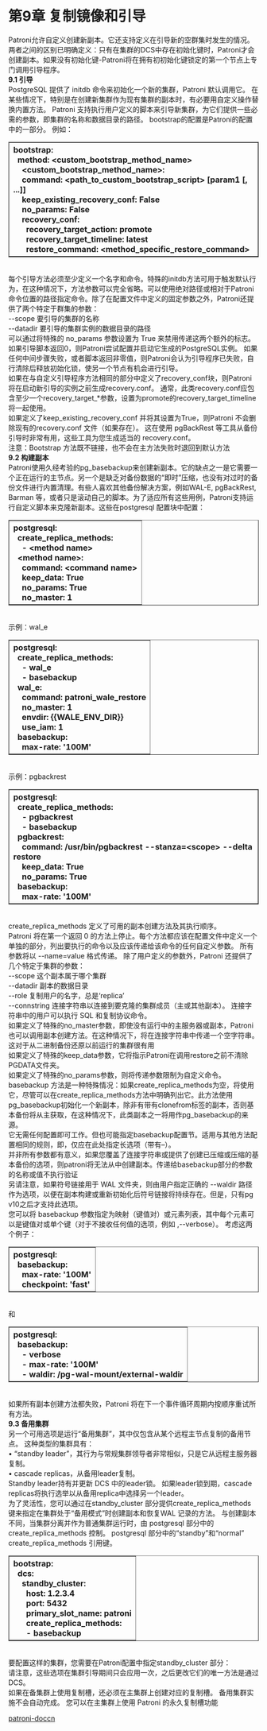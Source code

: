 # 第9章 复制镜像和引导<br>
Patroni允许自定义创建新副本。它还支持定义在引导新的空群集时发生的情况。两者之间的区别已明确定义：只有在集群的DCS中存在初始化键时，Patroni才会创建副本。如果没有初始化键-Patroni将在拥有初初始化键锁定的第一个节点上专门调用引导程序。<br>
<b>9.1 引导</b><br>
PostgreSQL 提供了 initdb 命令来初始化一个新的集群，Patroni 默认调用它。 在某些情况下，特别是在创建新集群作为现有集群的副本时，有必要用自定义操作替换内置方法。 Patroni 支持执行用户定义的脚本来引导新集群，为它们提供一些必需的参数，即集群的名称和数据目录的路径。 bootstrap的配置是Patroni的配置中的一部分。 例如：<br>
<table border="1"><tr><th align="left">
bootstrap:<br>
&nbsp;&nbsp;method: &lt;custom_bootstrap_method_name&gt;<br>
&nbsp;&nbsp;&nbsp;&nbsp;&lt;custom_bootstrap_method_name&gt;:<br>
&nbsp;&nbsp;&nbsp;&nbsp;command: &lt;path_to_custom_bootstrap_script&gt; [param1 [, ...]]<br>
&nbsp;&nbsp;&nbsp;&nbsp;keep_existing_recovery_conf: False<br>
&nbsp;&nbsp;&nbsp;&nbsp;no_params: False<br>
&nbsp;&nbsp;&nbsp;&nbsp;recovery_conf:<br>
&nbsp;&nbsp;&nbsp;&nbsp;&nbsp;&nbsp;recovery_target_action: promote<br>
&nbsp;&nbsp;&nbsp;&nbsp;&nbsp;&nbsp;recovery_target_timeline: latest<br>
&nbsp;&nbsp;&nbsp;&nbsp;&nbsp;&nbsp;restore_command: &lt;method_specific_restore_command&gt;
</th></tr></table><br>
每个引导方法必须至少定义一个名字和命令。特殊的initdb方法可用于触发默认行为，在这种情况下，方法参数可以完全省略。可以使用绝对路径或相对于Patroni命令位置的路径指定命令。除了在配置文件中定义的固定参数之外，Patroni还提供了两个特定于群集的参数：<br>
--scope 要引导的集群的名称 <br>
--datadir 要引导的集群实例的数据目录的路径<br>
可以通过将特殊的 no_params 参数设置为 True 来禁用传递这两个额外的标志。<br>
如果引导脚本返回0，则Patroni尝试配置并启动它生成的PostgreSQL实例。 如果任何中间步骤失败，或者脚本返回非零值，则Patroni会认为引导程序已失败，自行清除后释放初始化锁，使另一个节点有机会进行引导。<br>
如果在与自定义引导程序方法相同的部分中定义了recovery_conf块，则Patroni将在启动新引导的实例之前生成recovery.conf。 通常，此类recovery.conf应包含至少一个recovery_target_*参数，设置为promote的recovery_target_timeline将一起使用。<br>
如果定义了keep_existing_recovery_conf 并将其设置为True，则Patroni 不会删除现有的recovery.conf 文件（如果存在）。 这在使用 pgBackRest 等工具从备份引导时非常有用，这些工具为您生成适当的 recovery.conf。<br>
注意：Bootstrap 方法既不链接，也不会在主方法失败时退回到默认方法<br>
<b>9.2 构建副本</b><br>
Patroni使用久经考验的pg_basebackup来创建新副本。它的缺点之一是它需要一个正在运行的主节点。另一个是缺乏对备份数据的“即时”压缩，也没有对过时的备份文件进行内置清理。有些人喜欢其他备份解决方案，例如WAL-E, pgBackRest, Barman 等，或者只是滚动自己的脚本。为了适应所有这些用例，Patroni支持运行自定义脚本来克隆新副本。这些在postgresql 配置块中配置：<br>
<table border="1"><tr><th align="left">
postgresql:<br>
&nbsp;&nbsp;create_replica_methods:<br>
&nbsp;&nbsp;&nbsp;&nbsp;- &lt;method name&gt;<br>
&nbsp;&nbsp;&lt;method name&gt;:<br>
&nbsp;&nbsp;&nbsp;&nbsp;command: &lt;command name&gt;<br>
&nbsp;&nbsp;&nbsp;&nbsp;keep_data: True<br>
&nbsp;&nbsp;&nbsp;&nbsp;no_params: True<br>
&nbsp;&nbsp;&nbsp;&nbsp;no_master: 1
</th></tr></table><br>
示例：wal_e<br>
<table border="1"><tr><th align="left">
postgresql:<br>
&nbsp;&nbsp;create_replica_methods:<br>
&nbsp;&nbsp;&nbsp;&nbsp;- wal_e<br>
&nbsp;&nbsp;&nbsp;&nbsp;- basebackup<br>
&nbsp;&nbsp;wal_e:<br>
&nbsp;&nbsp;&nbsp;&nbsp;command: patroni_wale_restore<br>
&nbsp;&nbsp;&nbsp;&nbsp;no_master: 1<br>
&nbsp;&nbsp;&nbsp;&nbsp;envdir: {{WALE_ENV_DIR}}<br>
&nbsp;&nbsp;&nbsp;&nbsp;use_iam: 1<br>
&nbsp;&nbsp;basebackup:<br>
&nbsp;&nbsp;&nbsp;&nbsp;max-rate: '100M'
</th></tr></table><br>
示例：pgbackrest<br>
<table border="1"><tr><th align="left">
postgresql:<br>
&nbsp;&nbsp;create_replica_methods:<br>
&nbsp;&nbsp;&nbsp;&nbsp;- pgbackrest<br>
&nbsp;&nbsp;&nbsp;&nbsp;- basebackup<br>
&nbsp;&nbsp;pgbackrest:<br>
&nbsp;&nbsp;&nbsp;&nbsp;command: /usr/bin/pgbackrest --stanza=&lt;scope&gt; --delta restore<br>
&nbsp;&nbsp;&nbsp;&nbsp;keep_data: True<br>
&nbsp;&nbsp;&nbsp;&nbsp;no_params: True<br>
&nbsp;&nbsp;basebackup:<br>
&nbsp;&nbsp;&nbsp;&nbsp;max-rate: '100M'
</th></tr></table><br>
create_replica_methods 定义了可用的副本创建方法及其执行顺序。<br>
Patroni 将在第一个返回 0 的方法上停止。每个方法都应该在配置文件中定义一个单独的部分，列出要执行的命令以及应该传递给该命令的任何自定义参数。 所有参数将以 --name=value 格式传递。 除了用户定义的参数外，Patroni 还提供了几个特定于集群的参数：<br>
--scope 	这个副本属于哪个集群 <br>
--datadir   副本的数据目录 <br>
--role 	复制用户的名字，总是‘replica’<br>
--connstring 连接字符串以连接到要克隆的集群成员（主或其他副本）。 连接字符串中的用户可以执行 SQL 和复制协议命令。<br>
如果定义了特殊的no_master参数，即使没有运行中的主服务器或副本，Patroni也可以调用副本创建方法。在这种情况下，将在连接字符串中传递一个空字符串。这对于从二进制备份还原以前运行的集群很有用<br>
如果定义了特殊的keep_data参数，它将指示Patroni在调用restore之前不清除PGDATA文件夹。<br>
如果定义了特殊的no_params参数，则将传递参数限制为自定义命令。basebackup 方法是一种特殊情况：如果create_replica_methods为空，将使用它，尽管可以在create_replica_methods方法中明确列出它。此方法使用pg_basebackup初始化一个新副本，除非有带有clonefrom标签的副本，否则基本备份将从主获取，在这种情况下，此类副本之一将用作pg_basebackup的来源。<br>
它无需任何配置即可工作。但也可能指定basebackup配置节。适用与其他方法配置相同的规则，即，仅应在此处指定长选项（带有–）。<br>
并非所有参数都有意义，如果您覆盖了连接字符串或提供了创建已压缩或压缩的基本备份的选项，则patroni将无法从中创建副本。传递给basebackup部分的参数的名称或值不执行验证<br>
另请注意，如果符号链接用于 WAL 文件夹，则由用户指定正确的 --waldir 路径作为选项，以便在副本构建或重新初始化后符号链接将持续存在。但是，只有pg v10之后才支持此选项。<br>
您可以将 basebackup 参数指定为映射（键值对）或元素列表，其中每个元素可以是键值对或单个键（对于不接收任何值的选项，例如 ,--verbose）。 考虑这两个例子：<br>
<table border="1"><tr><th align="left">
postgresql:<br>
&nbsp;&nbsp;basebackup:<br>
&nbsp;&nbsp;&nbsp;&nbsp;max-rate: '100M'<br>
&nbsp;&nbsp;&nbsp;&nbsp;checkpoint: 'fast'<br>
</th></tr></table><br>
和<br>
<table border="1"><tr><th align="left">
postgresql:<br>
&nbsp;&nbsp;basebackup:<br>
&nbsp;&nbsp;&nbsp;&nbsp;- verbose<br>
&nbsp;&nbsp;&nbsp;&nbsp;- max-rate: '100M'<br>
&nbsp;&nbsp;&nbsp;&nbsp;- waldir: /pg-wal-mount/external-waldir
</th></tr></table><br>
如果所有副本创建方法都失败，Patroni 将在下一个事件循环周期内按顺序重试所有方法。<br>
<b>9.3 备用集群</b><br>
另一个可用选项是运行“备用集群”，其中仅包含从某个远程主节点复制的备用节点。 这种类型的集群具有：<br>
• “standby leader”，其行为与常规集群领导者非常相似，只是它从远程主服务器复制。 <br>
• cascade replicas，从备用leader复制。<br>
Standby leader持有并更新 DCS 中的leader锁。 如果leader锁到期，cascade replicas将执行选举以从备用replica中选择另一个leader。<br>
为了灵活性，您可以通过在standby_cluster 部分提供create_replica_methods 键来指定在集群处于“备用模式”时创建副本和恢复WAL 记录的方法。 与创建副本不同，当集群分离并作为普通集群运行时，由 postgresql 部分中的 create_replica_methods 控制。 postgresql 部分中的“standby”和“normal” create_replica_methods 引用键。<br>
<table border="1"><tr><th align="left">
bootstrap:<br>
&nbsp;&nbsp;dcs:<br>
&nbsp;&nbsp;&nbsp;&nbsp;standby_cluster:<br>
&nbsp;&nbsp;&nbsp;&nbsp;&nbsp;&nbsp;host: 1.2.3.4<br>
&nbsp;&nbsp;&nbsp;&nbsp;&nbsp;&nbsp;port: 5432<br>
&nbsp;&nbsp;&nbsp;&nbsp;&nbsp;&nbsp;primary_slot_name: patroni<br>
&nbsp;&nbsp;&nbsp;&nbsp;&nbsp;&nbsp;create_replica_methods:<br>
&nbsp;&nbsp;&nbsp;&nbsp;&nbsp;&nbsp;- basebackup
</th></tr></table><br>
要配置这样的集群，您需要在Patroni配置中指定standby_cluster 部分：<br>
请注意，这些选项在集群引导期间只会应用一次，之后更改它们的唯一方法是通过 DCS。<br>
如果在备集群上使用复制槽，还必须在主集群上创建对应的复制槽。 备用集群实施不会自动完成。 您可以在主集群上使用 Patroni 的永久复制槽功能

[patroni-doccn](https://github.com/postgres-cn/patroni-doccn/blob/main/README.md)
